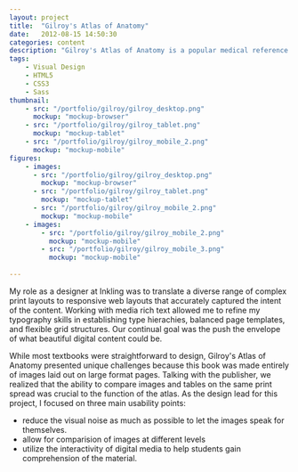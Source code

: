 ```yaml
---
layout: project
title:  "Gilroy's Atlas of Anatomy"
date:   2012-08-15 14:50:30
categories: content
description: "Gilroy's Atlas of Anatomy is a popular medical reference among doctors and students. When creating the digital version of this title, we thought intensely about how we could what interactivity would be helpful and how we could make this book responsive across different devices."
tags:
    - Visual Design
    - HTML5
    - CSS3
    - Sass
thumbnail: 
    - src: "/portfolio/gilroy/gilroy_desktop.png"
      mockup: "mockup-browser"
    - src: "/portfolio/gilroy/gilroy_tablet.png"
      mockup: "mockup-tablet"
    - src: "/portfolio/gilroy/gilroy_mobile_2.png"
      mockup: "mockup-mobile"
figures:
    - images: 
      - src: "/portfolio/gilroy/gilroy_desktop.png"
        mockup: "mockup-browser"
      - src: "/portfolio/gilroy/gilroy_tablet.png"
        mockup: "mockup-tablet"
      - src: "/portfolio/gilroy/gilroy_mobile_2.png"
        mockup: "mockup-mobile"
    - images: 
        - src: "/portfolio/gilroy/gilroy_mobile_2.png"
          mockup: "mockup-mobile"
        - src: "/portfolio/gilroy/gilroy_mobile_3.png"
          mockup: "mockup-mobile"
        
---
```


My role as a designer at Inkling was to translate a diverse range of complex print layouts to responsive web layouts that accurately captured the intent of the content. Working with media rich text allowed me to refine my typography skills in establishing type hierachies, balanced page templates, and flexible grid structures. Our continual goal was the push the envelope of what beautiful digital content could be.

While most textbooks were straightforward to design, Gilroy's Atlas of Anatomy presented unique challenges because this book was made entirely of images laid out on large format pages. Talking with the publisher, we realized that the ability to compare images and tables on the same print spread was crucial to the function of the atlas. As the design lead for this project, I focused on three main usability points:

- reduce the visual noise as much as possible to let the images speak for themselves.
- allow for comparision of images at different levels
- utilize the interactivity of digital media to help students gain comprehension of the material.

